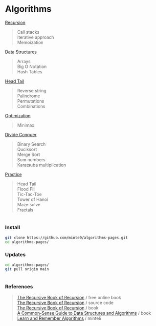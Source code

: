 # Algorithms

[Recursion](./main/recursion/)  
> Call stacks  
> Iterative approach  
> Memoization  

[Data Structures](./main/data-structures/)  
> Arrays  
> Big O Notation  
> Hash Tables  

[Head Tail](./main/head-tail/)  
> Reverse string  
> Palindrome  
> Permutations  
> Combinations  
    
[Optimization](./main/optimization/minimax)  
> Minimax   

[Divide Conquer](./main/divide-conquer/)   
> Binary Search  
> Quciksort  
> Merge Sort  
> Sum numbers  
> Karatsuba multiplication  

[Practice](./practice/)  
> Head Tail  
> Flood Fill  
> Tic-Tac-Toe   
> Tower of Hanoi  
> Maze solve  
> Fractals  
</pre>

#

### Install

~~~sh
git clone https://github.com/minte9/algorithms-pages.git
cd algorithms-pages/
~~~

### Updates

~~~sh
cd algorithms-pages/
git pull origin main
~~~

#

### References
> [The Recursive Book of Recursion](https://inventwithpython.com/recursion/) / free online book  
> [The Recursive Book of Recursion](https://github.com/asweigart/the-recursive-book-of-recursion) / source code    
> [The Recursive Book of Recursion](https://www.amazon.com/gp/product/B09BKL34VL) / book  
> [A Common-Sense Guide to Data Structures and Algorithms](https://www.amazon.com/gp/product/B08KYMK4NR/) / book  
> [Learn and Remember Algorithms](https://www.minte9.com/algorithms) / minte9  
